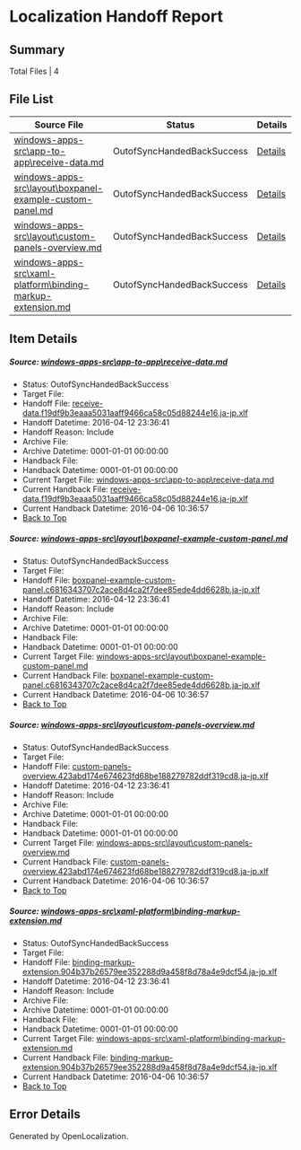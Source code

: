 # <a name='report-top'></a> Localization Handoff Report

## Summary
 Total Files | 4

## File List
 Source File | Status | Details 
 ----------- | ------ | ------- 
 [windows-apps-src\app-to-app\receive-data.md](https://github.com/Microsoft/windows-apps/blob/183aee7a262d7120692e051c484199a1eeca0c96/windows-apps-src/app-to-app/receive-data.md) | OutofSyncHandedBackSuccess | [Details](#0311e6ac1293f3841a596aa4ee99066a3c4ff35d121)
 [windows-apps-src\layout\boxpanel-example-custom-panel.md](https://github.com/Microsoft/windows-apps/blob/183aee7a262d7120692e051c484199a1eeca0c96/windows-apps-src/layout/boxpanel-example-custom-panel.md) | OutofSyncHandedBackSuccess | [Details](#ee4b680f4517ddc50ca08d6cf2c3ba5af0fcb7632920)
 [windows-apps-src\layout\custom-panels-overview.md](https://github.com/Microsoft/windows-apps/blob/183aee7a262d7120692e051c484199a1eeca0c96/windows-apps-src/layout/custom-panels-overview.md) | OutofSyncHandedBackSuccess | [Details](#a9033672d04e09dc029cf3da7d95c27327ba01cb2923)
 [windows-apps-src\xaml-platform\binding-markup-extension.md](https://github.com/Microsoft/windows-apps/blob/183aee7a262d7120692e051c484199a1eeca0c96/windows-apps-src/xaml-platform/binding-markup-extension.md) | OutofSyncHandedBackSuccess | [Details](#3a79cc61f39fbb803deebe621966b9b6d4b39de23655)

## Item Details
##### <a name='0311e6ac1293f3841a596aa4ee99066a3c4ff35d121'></a> Source: [windows-apps-src\app-to-app\receive-data.md](https://github.com/Microsoft/windows-apps/blob/183aee7a262d7120692e051c484199a1eeca0c96/windows-apps-src/app-to-app/receive-data.md)
* Status: OutofSyncHandedBackSuccess
* Target File: 
* Handoff File: [receive-data.f19df9b3eaaa5031aaff9466ca58c05d88244e16.ja-jp.xlf](https://github.com/Microsoft/WDG.handoff/blob/2ed411a7eb1701d41cd2afdffa798f8aeb248e9e/ol-handoff/Microsoft/windows-apps.ja-jp/master/receive-data.f19df9b3eaaa5031aaff9466ca58c05d88244e16.ja-jp.xlf)
* Handoff Datetime: 2016-04-12 23:36:41
* Handoff Reason: Include
* Archive File: 
* Archive Datetime: 0001-01-01 00:00:00
* Handback File: 
* Handback Datetime: 0001-01-01 00:00:00
* Current Target File: [windows-apps-src\app-to-app\receive-data.md](https://github.com/Microsoft/windows-apps.ja-jp/blob/dee4c3324ead0690fa3e447fd7f5085331d0784d/windows-apps-src/app-to-app/receive-data.md)
* Current Handback File: [receive-data.f19df9b3eaaa5031aaff9466ca58c05d88244e16.ja-jp.xlf](https://github.com/Microsoft/WDG.handback/blob/2a1ec2256b9610dcd43bcd242bd11a0ec6af4104/ol-handback/Microsoft/windows-apps.ja-jp/master/receive-data.f19df9b3eaaa5031aaff9466ca58c05d88244e16.ja-jp.xlf)
* Current Handback Datetime: 2016-04-06 10:36:57
* [Back to Top](#report-top)

##### <a name='ee4b680f4517ddc50ca08d6cf2c3ba5af0fcb7632920'></a> Source: [windows-apps-src\layout\boxpanel-example-custom-panel.md](https://github.com/Microsoft/windows-apps/blob/183aee7a262d7120692e051c484199a1eeca0c96/windows-apps-src/layout/boxpanel-example-custom-panel.md)
* Status: OutofSyncHandedBackSuccess
* Target File: 
* Handoff File: [boxpanel-example-custom-panel.c6816343707c2ace8d4ca2f7dee85ede4dd6628b.ja-jp.xlf](https://github.com/Microsoft/WDG.handoff/blob/2ed411a7eb1701d41cd2afdffa798f8aeb248e9e/ol-handoff/Microsoft/windows-apps.ja-jp/master/boxpanel-example-custom-panel.c6816343707c2ace8d4ca2f7dee85ede4dd6628b.ja-jp.xlf)
* Handoff Datetime: 2016-04-12 23:36:41
* Handoff Reason: Include
* Archive File: 
* Archive Datetime: 0001-01-01 00:00:00
* Handback File: 
* Handback Datetime: 0001-01-01 00:00:00
* Current Target File: [windows-apps-src\layout\boxpanel-example-custom-panel.md](https://github.com/Microsoft/windows-apps.ja-jp/blob/dee4c3324ead0690fa3e447fd7f5085331d0784d/windows-apps-src/layout/boxpanel-example-custom-panel.md)
* Current Handback File: [boxpanel-example-custom-panel.c6816343707c2ace8d4ca2f7dee85ede4dd6628b.ja-jp.xlf](https://github.com/Microsoft/WDG.handback/blob/2a1ec2256b9610dcd43bcd242bd11a0ec6af4104/ol-handback/Microsoft/windows-apps.ja-jp/master/boxpanel-example-custom-panel.c6816343707c2ace8d4ca2f7dee85ede4dd6628b.ja-jp.xlf)
* Current Handback Datetime: 2016-04-06 10:36:57
* [Back to Top](#report-top)

##### <a name='a9033672d04e09dc029cf3da7d95c27327ba01cb2923'></a> Source: [windows-apps-src\layout\custom-panels-overview.md](https://github.com/Microsoft/windows-apps/blob/183aee7a262d7120692e051c484199a1eeca0c96/windows-apps-src/layout/custom-panels-overview.md)
* Status: OutofSyncHandedBackSuccess
* Target File: 
* Handoff File: [custom-panels-overview.423abd174e674623fd68be188279782ddf319cd8.ja-jp.xlf](https://github.com/Microsoft/WDG.handoff/blob/2ed411a7eb1701d41cd2afdffa798f8aeb248e9e/ol-handoff/Microsoft/windows-apps.ja-jp/master/custom-panels-overview.423abd174e674623fd68be188279782ddf319cd8.ja-jp.xlf)
* Handoff Datetime: 2016-04-12 23:36:41
* Handoff Reason: Include
* Archive File: 
* Archive Datetime: 0001-01-01 00:00:00
* Handback File: 
* Handback Datetime: 0001-01-01 00:00:00
* Current Target File: [windows-apps-src\layout\custom-panels-overview.md](https://github.com/Microsoft/windows-apps.ja-jp/blob/dee4c3324ead0690fa3e447fd7f5085331d0784d/windows-apps-src/layout/custom-panels-overview.md)
* Current Handback File: [custom-panels-overview.423abd174e674623fd68be188279782ddf319cd8.ja-jp.xlf](https://github.com/Microsoft/WDG.handback/blob/2a1ec2256b9610dcd43bcd242bd11a0ec6af4104/ol-handback/Microsoft/windows-apps.ja-jp/master/custom-panels-overview.423abd174e674623fd68be188279782ddf319cd8.ja-jp.xlf)
* Current Handback Datetime: 2016-04-06 10:36:57
* [Back to Top](#report-top)

##### <a name='3a79cc61f39fbb803deebe621966b9b6d4b39de23655'></a> Source: [windows-apps-src\xaml-platform\binding-markup-extension.md](https://github.com/Microsoft/windows-apps/blob/183aee7a262d7120692e051c484199a1eeca0c96/windows-apps-src/xaml-platform/binding-markup-extension.md)
* Status: OutofSyncHandedBackSuccess
* Target File: 
* Handoff File: [binding-markup-extension.904b37b26579ee352288d9a458f8d78a4e9dcf54.ja-jp.xlf](https://github.com/Microsoft/WDG.handoff/blob/2ed411a7eb1701d41cd2afdffa798f8aeb248e9e/ol-handoff/Microsoft/windows-apps.ja-jp/master/binding-markup-extension.904b37b26579ee352288d9a458f8d78a4e9dcf54.ja-jp.xlf)
* Handoff Datetime: 2016-04-12 23:36:41
* Handoff Reason: Include
* Archive File: 
* Archive Datetime: 0001-01-01 00:00:00
* Handback File: 
* Handback Datetime: 0001-01-01 00:00:00
* Current Target File: [windows-apps-src\xaml-platform\binding-markup-extension.md](https://github.com/Microsoft/windows-apps.ja-jp/blob/dee4c3324ead0690fa3e447fd7f5085331d0784d/windows-apps-src/xaml-platform/binding-markup-extension.md)
* Current Handback File: [binding-markup-extension.904b37b26579ee352288d9a458f8d78a4e9dcf54.ja-jp.xlf](https://github.com/Microsoft/WDG.handback/blob/2a1ec2256b9610dcd43bcd242bd11a0ec6af4104/ol-handback/Microsoft/windows-apps.ja-jp/master/binding-markup-extension.904b37b26579ee352288d9a458f8d78a4e9dcf54.ja-jp.xlf)
* Current Handback Datetime: 2016-04-06 10:36:57
* [Back to Top](#report-top)


## Error Details

Generated by OpenLocalization.
